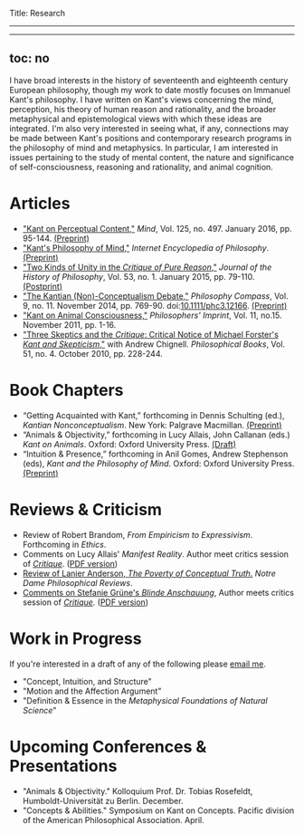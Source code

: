 Title: Research

---

---
toc: no
---

I have broad interests in the history of seventeenth and eighteenth
century European philosophy, though my work to date mostly focuses on
Immanuel Kant's philosophy. I have written on Kant's views concerning
the mind, perception, his theory of human reason and rationality, and
the broader metaphysical and epistemological views with which these
ideas are integrated. I'm also very interested in seeing what, if any,
connections may be made between Kant's positions and contemporary
research programs in the philosophy of mind and metaphysics. In
particular, I am interested in issues pertaining to the study of mental
content, the nature and significance of self-consciousness, reasoning
and rationality, and animal cognition.

# Articles #

- ["Kant on Perceptual Content,"](http://mind.oxfordjournals.org/content/125/497/95) *Mind*, Vol. 125, no. 497. January 2016, pp. 95-144. [(Preprint)](|filename|/pdfs/papers/KantContent.pdf)  
- ["Kant's Philosophy of Mind,"](http://www.iep.utm.edu/kandmind/) *Internet Encyclopedia of Philosophy*. [(Preprint)](|filename|/pdfs/papers/KantIEP.pdf)  
- ["Two Kinds of Unity in the *Critique of Pure Reason*,"](http://muse.jhu.edu/login?auth=0&type=summary&url=/journals/journal_of_the_history_of_philosophy/v053/53.1.mclear.html) *Journal of the History of Philosophy*, Vol. 53, no. 1. January 2015, pp. 79-110. [(Postprint)](|filename|/pdfs/papers/KantUnity.pdf)
- ["The Kantian (Non)-Conceptualism Debate,"](http://onlinelibrary.wiley.com/doi/10.1111/phc3.12166/abstract) *Philosophy Compass*, Vol. 9, no. 11. November 2014, pp. 769-90. doi:[10.1111/phc3.12166](http://10.1111/phc3.12166). [(Preprint)](|filename|/pdfs/papers/KantConceptualism.pdf)
- ["Kant on Animal Consciousness,"](|filename|/pdfs/papers/KantAnimalConsciousness.pdf) *Philosophers' Imprint*, Vol. 11, no.15. November 2011, pp. 1-16.
- ["Three Skeptics and the *Critique*: Critical Notice of Michael Forster's *Kant and Skepticism*,"](|filename|/pdfs/papers/Chignell_McLear_ThreeSkeptics.pdf) with Andrew Chignell. *Philosophical Books*, Vol. 51, no. 4. October 2010, pp. 228-244.

# Book Chapters #

- “Getting Acquainted with Kant,” forthcoming in Dennis Schulting (ed.),
*Kantian Nonconceptualism*. New York: Palgrave Macmillan. [(Preprint)]({filename}/pdfs/papers/KantAcquaintance.pdf)
- “Animals & Objectivity,” forthcoming in Lucy Allais, John Callanan
(eds.) *Kant on Animals*. Oxford: Oxford University Press. [(Draft)]({filename}/pdfs/papers/KantAnimals.pdf)
- “Intuition & Presence,” forthcoming in Anil Gomes, Andrew Stephenson
  (eds), *Kant and the Philosophy of Mind*. Oxford: Oxford University Press. [(Preprint)]({filename}/pdfs/papers/KantPresence.pdf)

# Reviews & Criticism #

- Review of Robert Brandom, *From Empiricism to Expressivism*. Forthcoming in *Ethics*.
- Comments on Lucy Allais' *Manifest Reality*. Author meet critics session of
  [*Critique*](http://virtualcritique.wordpress.com/about/). ([PDF version](|filename|/pdfs/papers/AllaisCritique.pdf))
- [Review of Lanier Anderson, *The Poverty of Conceptual Truth*.](http://ndpr.nd.edu/news/61951-the-poverty-of-conceptual-truth-kant-s-analytic-synthetic-distinction-and-the-limits-of-metaphysics/) *Notre Dame Philosophical Reviews*. 
- [Comments on Stefanie Grüne's *Blinde Anschauung*](http://virtualcritique.wordpress.com/2014/08/19/colin-mclear-on-stefanie-grunes-blinde-anschauung/), Author meets critics session of [*Critique*](http://virtualcritique.wordpress.com/about/). ([PDF version](|filename|/pdfs/papers/GruneCritique.pdf))


<!-- - Forthcoming. ``Review of Lanier Anderson, *The Poverty of Conceptual Thought*.'' *Notre Dame Philosophical Reviews*. --> 
  
# Work in Progress #

If you're interested in a draft of any of the following please [email me](mailto:mclear@unl.edu).

- "Concept, Intuition, and Structure" 
- "Motion and the Affection Argument"
- "Definition & Essence in the *Metaphysical Foundations of Natural Science*"
<!-- - "Priority Monism, Intuition, & Freedom" (with Derk Pereboom) -->
<!-- - "Strands of Subjectivity: Kant on Presentation and Projection" -->
<!-- - "Kant on the Cognitive Role of Intuition" -->

# Upcoming Conferences & Presentations #

- "Animals & Objectivity." Kolloquium Prof. Dr. Tobias Rosefeldt, Humboldt-Universität zu Berlin. December.
- "Concepts & Abilities." Symposium on Kant on Concepts. Pacific division of the American Philosophical Association. April.


<!-- - May 1-2, 2015: Organizer, UNL Chambers Philosophy Conference – [Kant on -->
<!--   Introspection, Self-Consciousness, & Self-Knowledge]({filename}/pages/KantConference.md) -->
<!-- - April 2, 2015: Pacific APA, Vancouver - "Definition and Essence in the -->
<!--   *Metaphysical Foundations of Natural Science*" -->
<!-- - January 16, 2015: Workshop on Kant and the Mind, Oxford University - -->
<!--   "Comments on Stefanie Grüne on the Object-Dependence of Intuition" -->
<!-- - October 25-6, 2014: Midwest Study Group of the North American Kant Society, -->
<!--   Washington University in St. Louis – "Intuition and Presence" -->
<!-- - October 3-5, 2014: [Kantian Freedom, Simon Fraser -->
<!--   University](http://www.sfu.ca/kantian-freedom/index.html) – "Priority Monism, -->
<!--   Intuition, and Freedom" -->
<!-- - August 23, 2014: [UK Kant Society Annual Conference, Oxford -->
<!--   University](http://www.philosophy.ox.ac.uk/events/uk_kant_society_conference) -->
<!--   – "Definition and Essence in the *Metaphysical Foundations of Natural -->
<!--   Science*" -->



